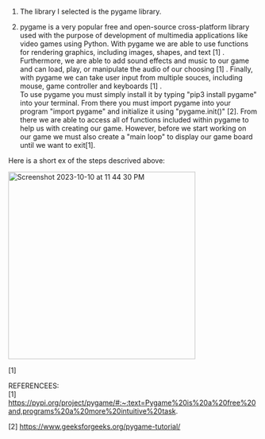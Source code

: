 1. The library I selected is the pygame library.

2. pygame is a very popular free and open-source cross-platform library used with the purpose of development of multimedia applications like video games using Python. With pygame we are able to use functions for rendering graphics, including images, shapes, and text [1] . Furthermore, we are able to add sound effects and music to our game and can load, play, or manipulate the audio of our choosing [1] . Finally, with pygame we can take user input from multiple souces, including mouse, game controller and keyboards [1] .  
To use pygame you must simply install it by typing "pip3 install pygame" into your terminal. From there you must import pygame into your program "import pygame" and initialize it using "pygame.init()" [2]. From there we are able to access all of functions included within pygame to help us with creating our game. However, before we start working on our game we must also create a "main loop" to display our game board until we want to exit[1].

Here is a short ex of the steps descrived above:

<img width="377" alt="Screenshot 2023-10-10 at 11 44 30 PM" src="https://github.com/CS2613-FA23/explorationactivity1-ChrisComeauu/assets/144265204/953d9088-27b5-4cb2-a2a9-82a033824e45">

[1]

REFERENCEES:                            
[1] https://pypi.org/project/pygame/#:~:text=Pygame%20is%20a%20free%20and,programs%20a%20more%20intuitive%20task.

[2] https://www.geeksforgeeks.org/pygame-tutorial/
